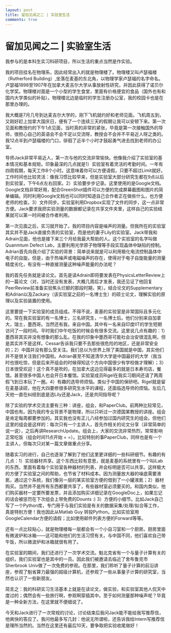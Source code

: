 ```yaml
---
layout: post
title: 留加见闻之二 | 实验室生活
comments: true
---
```


# 留加见闻之二 | 实验室生活

我参与的是本科生实习科研项目，所以生活的重点当然是作实验。

我的项目挂名在物理系，因此经常出入的就是物理楼了。物理楼又叫卢瑟福楼（Rutherford Building）,坐落在麦基的东北角，以物理学家卢瑟福的名字命名。卢瑟福1898至1907年在加拿大麦吉尔大学从事放射性研究，并因此获得了诺贝尔化学奖。物理楼对面是一个小型的学生食堂，里面有价格便宜的食品（国外也有和国内大学类似的补贴）。物理楼北边是临时的学生注册办公室，我的校园卡也是在那里办理的。


我大概是7月几号到达麦吉尔大学的，刚下飞机就约好和老师见面。飞机周五到，又刚好赶上加拿大国庆日，便有了一个连续三天的假期让我可以安顿下来。第一次见面和教授约的下午1点见面，当时真的非常的紧张，毕竟是第一次接触国外的导师，很担心自己的英语会不会不足以交流呀，教授会不会并不平易近人呀之类的。我12点半到卢瑟福楼的门口，徘徊了近半个小时才鼓起勇气进去找到老师的办公室。

导师Jack非常平易近人，第一次与他的交流非常愉快。他像我介绍了实验室的基本情况和基本规矩。印象最深的几点就是1）实验室有着灵活的考勤时间。一年有四周假期，每天工作8个小时。这意味着你可以方便请假，只要不超过Limit就好。工作时间也比较灵活：像我习惯比较早来，但是实验室大部分研究生都在9点以后到实验室，下午6点左右回家。2）实验要步步记录。这里使用的是Google文档。Google文档非常好用，配合GreenShot插件可以方便的完成屏幕截图和图片的简单编辑。同时利用Google文档也可以同时知道自己合作者正在做些什么，也方便老师的检查。3）文件同步。实验室利用Dropbox实现了文件的同步，这一点非常方便。Jack要求我把实验测量的数据都记录在共享文件夹里，这样自己的实验结果就可以第一时间被合作者利用。

第一次见面之后，实习就开始了。我的项目内容是噪声的测量。但我所在的实验室其实并不是Jack直接负责的实验室，而是他的妻子Lily的实验室。Jack带我和Adrain见面，他也是接下来三个月给我最大帮助的人。这个实验室的名字叫做Quanmtum Defect Lab，主要利用光学原子物理等手段实现晶体中缺陷的控制。Adrian首先向我介绍了实验的背景：简单说来就是可以利用极化电流控制晶体中电子的自旋。但是，由于热噪声或电磁噪声的存在，使得对于电子自旋能量的测量精度劣化，有没有一种直接测量这种噪声能量的办法呢？

我的首先任务就是读论文。首先是读Adrain即将要发表在PhysicsLetterReview上的一篇论文（对，当时还没有发表，大概几周后才发表，我还见证了他回复PeerReview前准备实验焦头烂额的那段时期，笑）。结合论文的Supplementary和Adrian以及Zackary（该实验室之前的一名博士生）的硕士论文，理解实验的原理以及实验装置的使用。

这里要提一下实验室的成员组成。不得不说，麦基的实验室是非常国际且多元化的。常在我实验室的有一名博士，三名研究生，一名博士后。他们分别来自加拿大，瑞士，墨西哥。当然还有我，来自中国。其中有一名来自印度IIT的学生短期访问了一段时间。平时我们中午吃饭的时候会有很多交流。这里说几点有趣的：1）墨西哥其实并没有想象的那么乱。在我的印象中墨西哥可能社会治安很混乱啊，但是其实并不是这样。Cessar告诉我只要不去那些很危险的地区，还是非常安全的；2）中国并没有那么受关注。我们总以为世界上除了美国就是中国，其实他们并不是很关注我们中国啦。Adrian甚至不知道清华大学是中国最好的大学（我当时也很吃惊，但是后来开组会的时候得知这个方向中国很少有学校做才理解）；3）日本很受欢迎！这个真不是吹的，在加拿大这边见得最多的就是日本寿司店，餐馆。甚至很多中国人也会开日本餐馆。实验室成员Rigel在我实习期间还请了两周假飞到日本玩了一圈。4）有趣的选导师烦恼。类似于中国的保研吧。Rigel就是留在麦基读硕，他在大四要修很多研究生水平的课程，还面临选导师的烦恼。左后几天他一直在纠结到底是选Lily还是Jack，还是共同指导呢？

除了实验的学术交流主要有三种：讲座，组会，和PaperClub。前两种比较常见，中国也有。因为我的专业背景不是物理，所以只听过一次德国某教授的讲座。组会是肯定每周都要参加的。其实我也没有正儿八经参加过国内研究生的组会。但他们这里的组会是这样的：每次只有一个主讲人，首先作相关的论文分享（非常简单的说一说），之后再讲ResearchUpdate。组会上，大家的交流非常热烈，常常影响正常吃饭（组会时间11点开始 = =）。比较特别的事PaperClub，同样也是有一个主讲人，但每次只对某一篇文章做重点分享。

随着实习的进行，自己也逐渐了解到了他们这里更详细的一些科研细节。有趣的有几点：1）实验器材共享。这个东西比较有意思，就是麦基的系统里有一个叫iLab的东西，里面有着每个实验室各种器材的列表，并会标明是否可以共享。这样极大的方便了实验室之间的帮助，也节省了材料成本。因为测量放大器的噪底需要液氮，通过这个系统，我们像另一层的某实验室方便的借到了一小罐液氮；2）器材购买。当然并不是所有东西都要共享了，有些器材室必须要买的。和国内类似，他们购买器材一定要所要发票，并且添加购买详细记录在GoogleDoc上，如果忘记的话会被惩罚在下次组会上带免费的Dounts :) 3）方便的小细节。比如Jack自己写了一个Python库，专门用于与我们实验是有关的数据采集/处理/拟合等工作，真是特别方便！我也因此从Matlab Guy 转投Python。比如实验室用GoogleCalendar方便的请假；比如使用邮件列表方便的Forward等等。

还有一点比较贴心，就是物理楼每一层都会有一个小自习室和一个厨房。厨房里面有微波炉和冰箱——这可能和他们的生活习惯有关。与中国不同，他们喜欢自己带午饭，所以微波炉和冰箱就很有用了。

在实验室的期间，我们还进行了一次学术交流。魁北克省有一个与量子计算有关的组织，我们实验室也是其中的一员。因此我们被邀请去临近了舍布鲁克市Sherbrook Univ做了一次免费的参观。在那里，我们聆听了量子计算的前沿讲座，参观了魁省算力最强的超级计算机，还参观了一些从事量子计算的研究室，当然也认识了一些新朋友。

简言之：我的科研实习生活基本上就是在读论文，做实验，和实验室其他人侃天中度过的；偶然会有一些旅行啊，参观啊穿插其中。至于如何测量那种噪声呢？毕竟是一种全新方法，在这里就不便细说了。

今天和Jack进行了一次常规的讨论，讨论结束后我问Jack能不能给我写推荐信，他爽快的答应了。我问他最多写几封：他说无所谓啦，还告诉我给Intern写推荐信是理所当然的。当然在这里还有最后10天，要争取把实验收尾做好！
